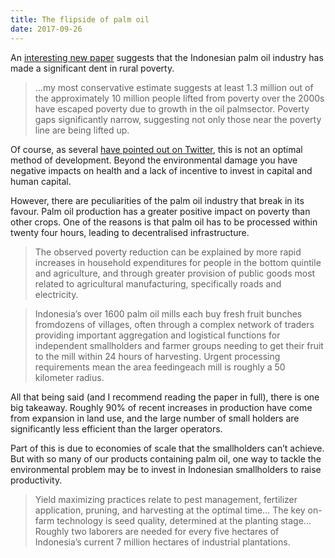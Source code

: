 ```yaml
---
title: The flipside of palm oil
date: 2017-09-26
---
```


<!--kg-card-begin: html--><p>An <a href="https://papers.ssrn.com/sol3/papers.cfm?abstract_id=3040400">interesting new paper</a> suggests that the Indonesian palm oil industry has made a significant dent in rural poverty.</p>
<blockquote>
<p>&#8230;my most conservative estimate suggests at least 1.3 million out of the approximately 10 million people lifted from poverty over the 2000s have escaped poverty due to growth in the oil palmsector. Poverty gaps significantly narrow, suggesting not only those near the poverty line are being lifted up.</p>
</blockquote>
<p>Of course, as several <a href="https://twitter.com/kmac/status/912612638089031681">have pointed out on Twitter</a>, this is not an optimal method of development. Beyond the environmental damage you have negative impacts on health and a lack of incentive to invest in capital and human capital.</p>
<p>However, there are peculiarities of the palm oil industry that break in its favour. Palm oil production has a greater positive impact on poverty than other crops. One of the reasons is that palm oil has to be processed within twenty four hours, leading to decentralised infrastructure.</p>
<blockquote>
<p>The observed poverty reduction can be explained by more rapid increases in household expenditures for people in the bottom quintile and agriculture, and through greater provision of public goods most related to agricultural manufacturing, specifically roads and electricity.</p>
</blockquote>
<p><!----></p>
<blockquote>
<p>Indonesia’s over 1600 palm oil mills each buy fresh fruit bunches fromdozens of villages, often through a complex network of traders providing important aggregation and logistical functions for independent smallholders and farmer groups needing to get their fruit to the mill within 24 hours of harvesting. Urgent processing requirements mean the area feedingeach mill is roughly a 50 kilometer radius.</p>
</blockquote>
<p><!----></p>
<p>All that being said (and I recommend reading the paper in full), there is one big takeaway. Roughly 90% of recent increases in production have come from expansion in land use, and the large number of small holders are significantly less efficient than the larger operators.</p>
<p>Part of this is due to economies of scale that the smallholders can’t achieve. But with so many of our products containing palm oil, one way to tackle the environmental problem may be to invest in Indonesian smallholders to raise productivity.</p>
<blockquote>
<p>Yield maximizing practices relate to pest management, fertilizer application, pruning, and harvesting at the optimal time&#8230; The key on-farm technology is seed quality, determined at the planting stage&#8230; Roughly two laborers are needed for every five hectares of Indonesia’s current 7 million hectares of industrial plantations.</p>
</blockquote>
<!--kg-card-end: html-->